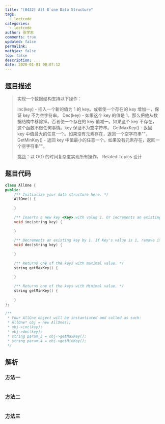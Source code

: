 ```yaml
---
title: "[0432] All O`one Data Structure"
tags:
  - leetcode
categories:
  - leetcode
author: 张学志
comments: true
updated: false
permalink:
mathjax: false
top: false
description: ...
date: 2020-01-01 00:07:12
---
```


## 题目描述

> 实现一个数据结构支持以下操作： 
> 
> 
> Inc(key) - 插入一个新的值为 1 的 key。或者使一个存在的 key 增加一，保证 key 不为空字符串。 
> Dec(key) - 如果这个 key 的值是 1，那么把他从数据结构中移除掉。否者使一个存在的 key 值减一。如果这个 key 不存在，这个函数不做任何事情。key 保证不为空字符串。 
> GetMaxKey() - 返回 key 中值最大的任意一个。如果没有元素存在，返回一个空字符串""。 
> GetMinKey() - 返回 key 中值最小的任意一个。如果没有元素存在，返回一个空字符串""。 
> 
> 
> 挑战：以 O(1) 的时间复杂度实现所有操作。 
> Related Topics 设计

## 题目代码

```cpp
class AllOne {
public:
    /** Initialize your data structure here. */
    AllOne() {
        
    }
    
    /** Inserts a new key <Key> with value 1. Or increments an existing key by 1. */
    void inc(string key) {
        
    }
    
    /** Decrements an existing key by 1. If Key's value is 1, remove it from the data structure. */
    void dec(string key) {
        
    }
    
    /** Returns one of the keys with maximal value. */
    string getMaxKey() {
        
    }
    
    /** Returns one of the keys with Minimal value. */
    string getMinKey() {
        
    }
};

/**
 * Your AllOne object will be instantiated and called as such:
 * AllOne* obj = new AllOne();
 * obj->inc(key);
 * obj->dec(key);
 * string param_3 = obj->getMaxKey();
 * string param_4 = obj->getMinKey();
 */
```

## 解析

### 方法一

```cpp

```

### 方法二

```cpp

```

### 方法三

```cpp

```

